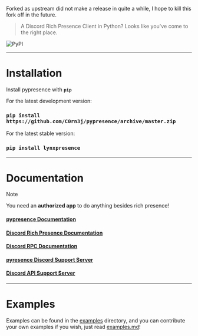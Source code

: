 Forked as upstream did not make a release in quite a while, I hope to kill this fork off in the future.

> A Discord Rich Presence Client in Python? Looks like you've come to the right place.

![PyPI](https://img.shields.io/pypi/v/lynxpresence.svg?style=for-the-badge)

----------

# Installation

Install pypresence with **`pip`**

For the latest development version:

### `pip install https://github.com/C0rn3j/pypresence/archive/master.zip`

For the latest stable version:

### `pip install lynxpresence`

----------

# Documentation

> [!Note]
> You need an **authorized app** to do anything besides rich presence!

####  [pypresence Documentation](https://qwertyquerty.github.io/pypresence/html/index.html)
####  [Discord Rich Presence Documentation](https://discord.com/developers/docs/rich-presence/how-to)
####  [Discord RPC Documentation](https://discord.com/developers/docs/topics/rpc)
####  [pyresence Discord Support Server](https://discord.gg/JF3kg77)
####  [Discord API Support Server](https://discord.gg/discord-api)

----------

# Examples

Examples can be found in the [examples](https://github.com/C0rn3j/pypresence/tree/master/examples) directory, and you can contribute your own examples if you wish, just read [examples.md](https://github.com/C0rn3j/pypresence/blob/master/examples/examples.md)!
